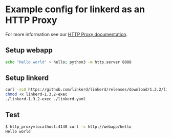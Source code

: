 # Example config for linkerd as an HTTP Proxy

For more information see our
[HTTP Proxy documentation](https://linkerd.io/getting-started/http-proxy/).

## Setup webapp

```bash
echo "Hello world" > hello; python3 -m http.server 8888
```

## Setup linkerd

```bash
curl -sLO https://github.com/linkerd/linkerd/releases/download/1.3.2/linkerd-1.3.2-exec
chmod +x linkerd-1.3.2-exec
./linkerd-1.3.2-exec ./linkerd.yaml
```

## Test

```bash
$ http_proxy=localhost:4140 curl -s http://webapp/hello
Hello world
```

